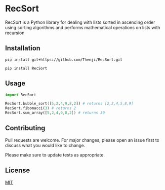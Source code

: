 # RecSort

RecSort is a Python library for dealing with lists sorted in ascending order using sorting algorithms and performs mathematical operations on lists with recursion

## Installation

`pip install git+https://github.com/Thenji/RecSort.git`

`pip install RecSort`

## Usage

```python
import RecSort

RecSort.bubble_sort([5,2,4,9,8,2]) # returns [2,2,4,5,8,9]
RecSort.fibonacci(3) # returns 2
RecSort.sum_array([5,2,4,9,8,2]) # returns 30
```

## Contributing
Pull requests are welcome. For major changes, please open an issue first to discuss what you would like to change.

Please make sure to update tests as appropriate.

## License
[MIT](https://choosealicense.com/licenses/mit/)
